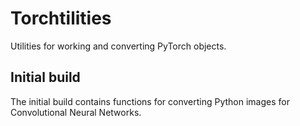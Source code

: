 # Torchtilities
 Utilities for working and converting PyTorch objects.
 
 ## Initial build
 The initial build contains functions for converting Python images for Convolutional Neural Networks.
 
 
